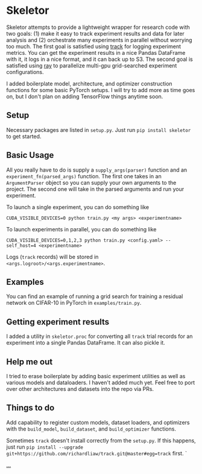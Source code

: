 # Skeletor

Skeletor attempts to provide a lightweight wrapper for research code with two goals: (1) make it easy to track experiment results and data for later analysis and (2) orchestrate many experiments in parallel without worrying too much. The first goal is satisfied using [track](https://github.com/richardliaw/track) for logging experiment metrics. You can get the experiment results in a nice Pandas DataFrame with it, it logs in a nice format, and it can back up to S3. The second goal is satisfied using [ray](https://github.com/ray-project/ray) to parallelize multi-gpu grid-searched experiment configurations.

I added boilerplate model, architecture, and optimizer construction functions for some basic PyTorch setups. I will try to add more as time goes on, but I don't plan on adding TensorFlow things anytime soon.

## Setup

Necessary packages are listed in `setup.py`.
Just run `pip install skeletor` to get started.

## Basic Usage

All you really have to do is supply a `supply_args(parser)` function and an `experiment_fn(parsed_args)` function. The first one takes in an `ArgumentParser` object so you can supply your own arguments to the project. The second one will take in the parsed arguments and run your experiment.

To launch a single experiment, you can do something like

`CUDA_VISIBLE_DEVICES=0 python train.py <my args> <experimentname>`


To launch experiments in parallel, you can do something like

`CUDA_VISIBLE_DEVICES=0,1,2,3 python train.py <config.yaml> --self_host=4 <experimentname>`

Logs (`track` records) will be stored in `<args.logroot>/<args.experimentname>`.

## Examples

You can find an example of running a grid search for training a residual network on CIFAR-10 in PyTorch in `examples/train.py`.


## Getting experiment results

I added a utility in `skeletor.proc` for converting all `track` trial records for an experiment into a single Pandas DataFrame. It can also pickle it.

## Help me out

I tried to erase boilerplate by adding basic experiment utilities as well as various models and dataloaders. I haven't added much yet. Feel free to port over other architectures and datasets into the repo via PRs.

## Things to do

Add capability to register custom models, dataset loaders, and optimizers with the `build_model`, `build_dataset`, and `build_optimizer` functions.

Sometimes `track` doesn't install correctly from the `setup.py`. If this happens, just run `pip install --upgrade git+https://github.com/richardliaw/track.git@master#egg=track` first.
`



[...](https://www.youtube.com/watch?v=g20_8-TPyTQ)
